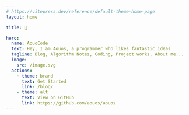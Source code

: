 ```yaml
---
# https://vitepress.dev/reference/default-theme-home-page
layout: home

title: 🎉

hero:
  name: AouoCode
  text: Hey, I am Aouos, a programmer who likes fantastic ideas
  tagline: Blog, Algorithm Notes, Coding, Project works, About me...
  image:
    src: /image.svg
  actions:
    - theme: brand
      text: Get Started
      link: /blog/
    - theme: alt
      text: View on GitHub
      link: https://github.com/aouos/aouos
---
```

